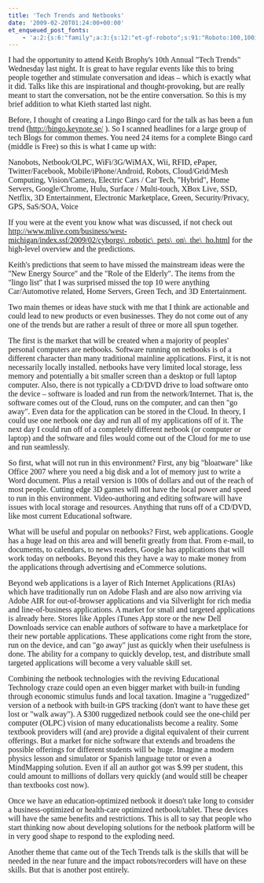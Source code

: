```yaml
---
title: 'Tech Trends and Netbooks'
date: '2009-02-20T01:24:00+00:00'
et_enqueued_post_fonts:
    - 'a:2:{s:6:"family";a:3:{s:12:"et-gf-roboto";s:91:"Roboto:100,100italic,300,300italic,regular,italic,500,500italic,700,700italic,900,900italic";s:22:"et-gf-roboto-condensed";s:59:"Roboto+Condensed:300,300italic,regular,italic,700,700italic";s:17:"et-gf-roboto-slab";s:51:"Roboto+Slab:100,200,300,regular,500,600,700,800,900";}s:6:"subset";a:7:{i:0;s:9:"latin-ext";i:1;s:5:"greek";i:2;s:9:"greek-ext";i:3;s:10:"vietnamese";i:4;s:8:"cyrillic";i:5;s:5:"latin";i:6;s:12:"cyrillic-ext";}}'
---
```


<font face="Calibri" size="3">I had the opportunity to attend Keith Brophy's 10th Annual "Tech Trends" Wednesday last night.<span> </span>It is great to have regular events like this to bring people together and stimulate conversation and ideas – which is exactly what it did.<span> </span>Talks like this are inspirational and thought-provoking, but are really meant to start the conversation, not be the entire conversation.<span> </span>So this is my brief addition to what Kieth started last night. </font>

<font face="Calibri" size="3">Before, I thought of creating a Lingo Bingo card for the talk as has been a fun trend (http://bingo.keynote.se/ ).<span> </span>So I scanned headlines for a large group of tech Blogs for common themes.<span> </span>You need 24 items for a complete Bingo card (middle is Free) so this is what I came up with:</font>

<font face="Calibri" size="3">Nanobots, Netbook/OLPC, WiFi/3G/WiMAX, Wii, RFID, ePaper, Twitter/Facebook, Mobile/iPhone/Android, Robots, Cloud/Grid/Mesh Computing, Vision/Camera, Electric Cars / Car Tech, "Hybrid", Home Servers, Google/Chrome, Hulu, Surface / Multi-touch, XBox Live, SSD, Netflix, 3D Entertainment, Electronic Marketplace, Green, Security/Privacy, GPS, SaS/SOA, Voice</font>

<font size="3"><font face="Calibri"><span> </span>If you were at the event you know what was discussed, if not check out http://www.mlive.com/business/west-michigan/index.ssf/2009/02/cyborgs\_robotic\_pets\_on\_the\_ho.html for the high-level overview and the predictions.</font></font>

<font face="Calibri" size="3">Keith's predictions that seem to have missed the mainstream ideas were the "New Energy Source" and the "Role of the Elderly".<span> </span>The items from the "lingo list" that I was surprised missed the top 10 were anything Car/Automotive related, Home Servers, Green Tech, and 3D Entertainment.</font>

<font face="Calibri" size="3">Two main themes or ideas have stuck with me that I think are actionable and could lead to new products or even businesses.<span> </span>They do not come out of any one of the trends but are rather a result of three or more all spun together.</font>

<font face="Calibri" size="3">The first is the market that will be created when a majority of peoples' personal computers are netbooks.<span> </span>Software running on netbooks is of a different character than many traditional mainline applications.<span> </span>First, it is not necessarily locally installed.<span> </span>netbooks have very limited local storage, less memory and potentially a bit smaller screen than a desktop or full laptop computer. Also, there is not typically a CD/DVD drive to load software onto the device – software is loaded and run from the network/Internet.<span> </span>That is, the software comes out of the Cloud, runs on the computer, and can then "go away".<span> </span>Even data for the application can be stored in the Cloud.<span> </span>In theory, I could use one netbook one day and run all of my applications off of it.<span> </span>The next day I could run off of a completely different netbook (or computer or laptop) and the software and files would come out of the Cloud for me to use and run seamlessly.</font>

<font face="Calibri" size="3">So first, what will not run in this environment?<span> </span>First, any big "bloatware" like Office 2007 where you need a big disk and a lot of memory just to write a Word document.<span> </span>Plus a retail version is 100s of dollars and out of the reach of most people.<span> </span>Cutting edge 3D games will not have the local power and speed to run in this environment.<span> </span>Video-authoring and editing software will have issues with local storage and resources.<span> </span>Anything that runs off of a CD/DVD, like most current Educational software.</font>

<font face="Calibri" size="3">What will be useful and popular on netbooks? First, web applications.<span> </span>Google has a huge lead on this area and will benefit greatly from that.<span> </span>From e-mail, to documents, to calendars, to news readers, Google has applications that will work today on netbooks.<span> </span>Beyond this they have a way to make money from the applications through advertising and eCommerce solutions.</font>

<font face="Calibri" size="3">Beyond web applications is a layer of Rich Internet Applications (RIAs) which have traditionally run on Adobe Flash and are also now arriving via Adobe AIR for out-of-browser applications and via Silverlight for rich media and line-of-business applications.<span> </span>A market for small and targeted applications is already here.<span> </span>Stores like Apples iTunes App store or the new Dell Downloads service can enable authors of software to have a marketplace for their new portable applications.<span> </span>These applications come right from the store, run on the device, and can "go away" just as quickly when their usefulness is done.<span> </span>The ability for a company to quickly develop, test, and distribute small targeted applications will become a very valuable skill set.</font>

<font face="Calibri" size="3">Combining the netbook technologies with the reviving Educational Technology craze could open an even bigger market with built-in funding through economic stimulus funds and local taxation.<span> </span>Imagine a "ruggedized" version of a netbook with built-in GPS tracking (don't want to have these get lost or "walk away").<span> </span>A $300 ruggedized netbook could see the one-child per computer (OLPC) vision of many educationalists become a reality.<span> </span>Some textbook providers will (and are) provide a digital equivalent of their current offerings.<span> </span>But a market for niche software that extends and broadens the possible offerings for different students will be huge.<span> </span>Imagine a modern physics lesson and simulator or Spanish language tutor or even a MindMapping solution.<span> </span>Even if all an author got was $.99 per student, this could amount to millions of dollars very quickly (and would still be cheaper than textbooks cost now).</font>

<font face="Calibri" size="3">Once we have an education-optimized netbook it doesn't take long to consider a business-optimized or health-care optimized netbook/tablet.<span> </span>These devices will have the same benefits and restrictions. This is all to say that people who start thinking now about developing solutions for the netbook platform will be in very good shape to respond to the exploding need.</font>

<font face="Calibri" size="3">Another theme that came out of the Tech Trends talk is the skills that will be needed in the near future and the impact robots/recorders will have on these skills.<span> </span>But that is another post entirely.</font>

[](/admin/Pages/Add_entry.aspx)
